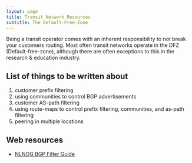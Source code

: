 ```yaml
---
layout: page
title: Transit Network Resources
subtitle: The Default-Free-Zone
---
```


Being a transit operator comes with an inherent responsibility to not break your customers routing. Most often transit networks operate in the DFZ (Default-free-zone), although there are often exceptions to this in the research & education industry.

## List of things to be written about

1. customer prefix filtering
1. using communities to control BGP advertisements
1. customer AS-path filtering
1. using route-maps to control prefix filtering, communities, and as-path filtering
1. peering in multiple locations

## Web resources

*	[NLNOG BGP Filter Guide](http://bgpfilterguide.nlnog.net/guides/)

